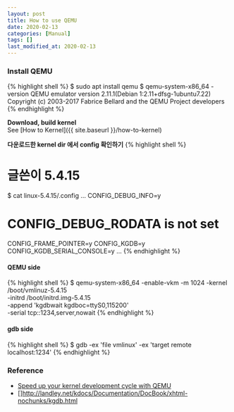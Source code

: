 ```yaml
---
layout: post
title: How to use QEMU
date: 2020-02-13
categories: [Manual]
tags: []
last_modified_at: 2020-02-13
---
```


### Install QEMU
{% highlight shell %}
$ sudo apt install qemu
$ qemu-system-x86_64 -version
QEMU emulator version 2.11.1(Debian 1:2.11+dfsg-1ubuntu7.22)
Copyright (c) 2003-2017 Fabrice Bellard and the QEMU Project developers
{% endhighlight %}

**Download, build kernel**  
See [How to Kernel]({{ site.baseurl }}/how-to-kernel)

**다운로드한 kernel dir 에서 config 확인하기**
{% highlight shell %}
# 글쓴이 5.4.15
$ cat linux-5.4.15/.config
...
CONFIG_DEBUG_INFO=y
# CONFIG_DEBUG_RODATA is not set
CONFIG_FRAME_POINTER=y
CONFIG_KGDB=y
CONFIG_KGDB_SERIAL_CONSOLE=y
...
{% endhighlight %}


#### QEMU side
{% highlight shell %}
$ qemu-system-x86_64 -enable-vkm -m 1024 -kernel /boot/vmlinuz-5.4.15 \
    -initrd /boot/initrd.img-5.4.15 \
    -append 'kgdbwait kgdboc=ttyS0,115200' \
    -serial tcp::1234,server,nowait
{% endhighlight %}

#### gdb side
{% highlight shell %}
$ gdb -ex 'file vmlinux' -ex 'target remote localhost:1234'
{% endhighlight %}






### Reference
* [Speed up your kernel development cycle with QEMU](https://vmsplice.net/~stefan/stefanha-kernel-recipes-2015.pdf)
* []http://landley.net/kdocs/Documentation/DocBook/xhtml-nochunks/kgdb.html

